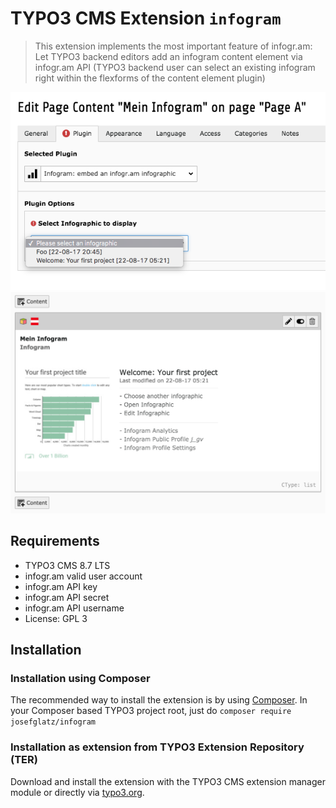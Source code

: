 # TYPO3 CMS Extension `infogram`

> This extension implements the most important feature of infogr.am: Let TYPO3 backend editors add an infogram content element via infogr.am API (TYPO3 backend user can select an existing infogram right within the flexforms of the content element plugin)

![Backend Screenshot: Edit plugin](./Documentation/Images/ext-infogram-backend-v1.png "Extension Demo v1.x")
![Backend Screenshot: Page module](./Documentation/Images/ext-infogram-backend-pagemodule-v1.png "Extension Demo v1.x")

## Requirements

- TYPO3 CMS 8.7 LTS
- infogr.am valid user account
- infogr.am API key
- infogr.am API secret
- infogr.am API username
- License: GPL 3

## Installation

### Installation using Composer

The recommended way to install the extension is by using [Composer](https://getcomposer.org/). In your Composer based TYPO3 project root, just do `composer require josefglatz/infogram`

### Installation as extension from TYPO3 Extension Repository (TER)

Download and install the extension with the TYPO3 CMS extension manager module or directly via [typo3.org](https://typo3.org/extensions/repository/view/infogram).

